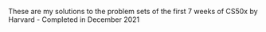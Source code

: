 These are my solutions to the problem sets of the first 7 weeks of CS50x by Harvard - Completed in December 2021
